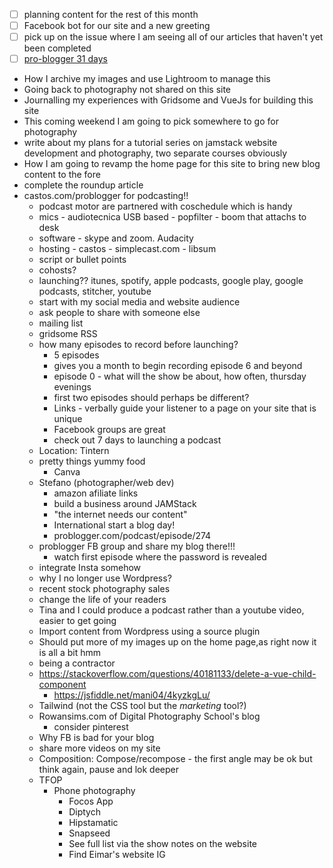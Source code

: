 - [ ] planning content for the rest of this month
- [ ] Facebook bot for our site and a new greeting
- [ ] pick up on the issue where I am seeing all of our articles that haven't yet been completed
- [ ] [pro-blogger 31 days](build-a-better-blog-in-31days)

* How I archive my images and use Lightroom to manage this
* Going back to photography not shared on this site
* Journalling my experiences with Gridsome and VueJs for building this site
* This coming weekend I am going to pick somewhere to go for photography
* write about my plans for a tutorial series on jamstack website development and photography, two separate courses obviously
* How I am going to revamp the home page for this site to bring new blog content to the fore
* complete the roundup article
* castos.com/problogger for podcasting!!
  * podcast motor are partnered with coschedule which is handy
  * mics - audiotecnica USB based - popfilter - boom that attachs to desk 
  * software - skype and zoom. Audacity
  * hosting - castos - simplecast.com - libsum
  * script or bullet points
  * cohosts?
  * launching?? itunes, spotify, apple podcasts, google play, google podcasts, stitcher, youtube
  * start with my social media and website audience
  * ask people to share with someone else
  * mailing list 
  * gridsome RSS
  * how many episodes to record before launching?
    * 5 episodes
    * gives you a month to begin recording episode 6 and beyond
    * episode 0 - what will the show be about, how often, thursday evenings
    * first two episodes should perhaps be different?
    * Links - verbally guide your listener to a page on your site that is unique
    * Facebook groups are great
    * check out 7 days to launching a podcast
  * Location: Tintern
  * pretty things yummy food
    * Canva
  * Stefano (photographer/web dev)
    * amazon afiliate links
    * build a business around JAMStack
    * "the internet needs our content"
    * International start a blog day!
    * problogger.com/podcast/episode/274
  * problogger FB group and share my blog there!!!
    * watch first episode where the password is revealed
  * integrate Insta somehow
  * why I no longer use Wordpress?
  * recent stock photography sales
  * change the life of your readers
  * Tina and I could produce a podcast rather than a youtube video, easier to get going 
  * Import content from Wordpress using a source plugin
  * Should put more of my images up on the home page,as right now it is all a bit hmm
  * being a contractor
  * https://stackoverflow.com/questions/40181133/delete-a-vue-child-component
    * https://jsfiddle.net/mani04/4kyzkgLu/
  * Tailwind (not the CSS tool but the _marketing_ tool?)
  * Rowansims.com of Digital Photography School's blog
    * consider pinterest
  * Why FB is bad for your blog
  * share more videos on my site
  * Composition: Compose/recompose - the first angle may be ok but think again, pause and lok deeper
  * TFOP
    * Phone photography
      * Focos App
      * Diptych
      * Hipstamatic
      * Snapseed
      * See full list via the show notes on the website
      * Find Eimar's website IG